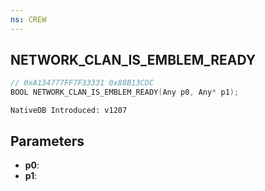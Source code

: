 ```yaml
---
ns: CREW
---
```

## NETWORK_CLAN_IS_EMBLEM_READY

```c
// 0xA134777FF7F33331 0x88B13CDC
BOOL NETWORK_CLAN_IS_EMBLEM_READY(Any p0, Any* p1);
```

```
NativeDB Introduced: v1207
```

## Parameters
* **p0**:
* **p1**:
